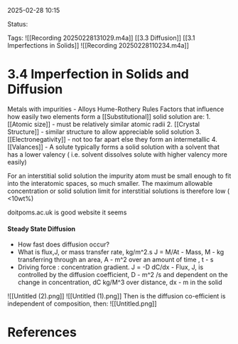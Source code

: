 2025-02-28 10:15

Status:

Tags: 
![[Recording 20250228131029.m4a]]
[[3.3 Diffusion]]  [[3.1 Imperfections in Solids]]  ![[Recording 20250228110234.m4a]]

# 3.4 Imperfection in Solids and Diffusion

Metals with impurities - Alloys
Hume-Rothery Rules
	Factors that influence how easily two elements form a [[Substitutional]] solid solution are:
	1. [[Atomic size]] - must be relatively similar atomic radii
	2. [[Crystal Structure]] - similar structure to allow appreciable solid solution
	3. [[Electronegativity]] - not too far apart else they form an intermetallic
	4. [[Valances]] - A solute typically forms a solid solution with a solvent that has a lower valency ( i.e. solvent dissolves solute with higher valency more easily)


For an interstitial solid solution the impurity atom must be small enough to fit into the interatomic spaces, so much smaller.
The maximum allowable concentration or solid solution limit for interstitial solutions is therefore low ( <10wt%)


doitpoms.ac.uk is good website it seems


#### Steady State Diffusion
- How fast does diffusion occur?
- What is flux,J, or mass transfer rate, kg/m^2.s
  J = M/At - Mass, M - kg transferring through an area, A - m^2 over an amount of time , t - s
- Driving force : concentration gradient.
  J = -D dC/dx - Flux, J, is controlled by the diffusion coefficient, D - m^2 /s and dependent on the change in concentration, dC kg/M^3 over distance, dx - m in the solid



![[Untitled (2).png]]
![[Untitled (1).png]]
Then is the diffusion co-efficient is independent of composition, then:
![[Untitled.png]]
# References
